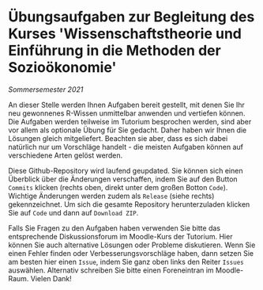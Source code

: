 # Übungsaufgaben zur Begleitung des Kurses 'Wissenschaftstheorie und Einführung in die Methoden der Sozioökonomie'

*Sommersemester 2021* 

An dieser Stelle werden Ihnen Aufgaben bereit gestellt, mit denen Sie Ihr
neu gewonnenes R-Wissen unmittelbar anwenden und vertiefen können. 
Die Aufgaben werden teilweise im Tutorium besprochen werden, sind aber
vor allem als optionale Übung für Sie gedacht. Daher haben wir Ihnen die
Lösungen gleich mitgeliefert. Beachten sie aber, dass es sich dabei natürlich
nur um Vorschläge handelt - die meisten Aufgaben können auf verschiedene
Arten gelöst werden.

Diese Github-Repository wird laufend geupdated. Sie können sich einen 
Überblick über die Änderungen verschaffen, indem Sie auf den Button
`Commits` klicken (rechts oben, direkt unter dem großen Botton `Code`).
Wichtige Änderungen werden zudem als `Release` (siehe rechts) gekennzeichnet.
Um sich die gesamte Repository herunterzuladen klicken Sie auf `Code` und
dann auf `Download ZIP`.

Falls Sie Fragen zu den Aufgaben haben verwenden Sie bitte das entsprechende
Diskussionsforum im Moodle-Kurs der Tutorium. Hier können Sie auch alternative
Lösungen oder Probleme diskutieren. Wenn Sie einen Fehler finden oder 
Verbesserungsvorschläge haben, dann setzen Sie am besten hier einen 
`Issue`, indem Sie ganz oben links den Reiter `Issues` auswählen. 
Alternativ schreiben Sie bitte einen Foreneintran im Moodle-Raum. Vielen Dank!

